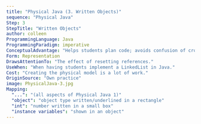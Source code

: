 ```yaml
---
title: "Physical Java (3. Written Objects)"
sequence: "Physical Java"
Step: 3
StepTitle: "Written Objects"
author: colleen
ProgrammingLanguage: Java
ProgrammingParadigm: imperative
ConceptualAdvantage: "Helps students plan code; avoids confusion of crossed out arrows."
Form: Representation
DrawsAttentionTo: "The effect of resetting references."
UseWhen: "When having students implement a LinkedList in Java."
Cost: "Creating the physical model is a lot of work."
OriginSource: "Own practice"
image: PhysicalJava-3.jpg
Mapping:
  "...": "(all aspects of Physical Java 1)"
  "object": "object type written/underlined in a rectangle"
  "int": "number written in a small box"
  "instance variables": "shown in an object"
---
```

